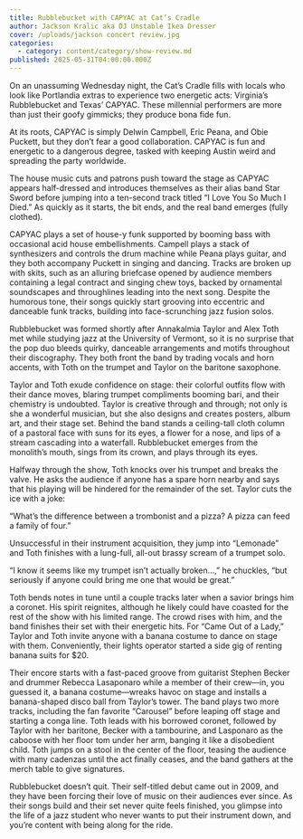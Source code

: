 ```yaml
---
title: Rubblebucket with CAPYAC at Cat’s Cradle
author: Jackson Kralic aka DJ Unstable Ikea Dresser
cover: /uploads/jackson concert review.jpg
categories:
  - category: content/category/show-review.md
published: 2025-05-31T04:00:00.000Z
---
```


On an unassuming Wednesday night, the Cat’s Cradle fills with locals who look like Portlandia extras to experience two energetic acts: Virginia’s Rubblebucket and Texas’ CAPYAC. These millennial performers are more than just their goofy gimmicks; they produce bona fide fun. 

At its roots, CAPYAC is simply Delwin Campbell, Eric Peana, and Obie Puckett, but they don’t fear a good collaboration. CAPYAC is fun and energetic to a dangerous degree, tasked with keeping Austin weird and spreading the party worldwide. 

The house music cuts and patrons push toward the stage as CAPYAC appears half-dressed and introduces themselves as their alias band Star Sword before jumping into a ten-second track titled “I Love You So Much I Died.” As quickly as it starts, the bit ends, and the real band emerges (fully clothed).  

CAPYAC plays a set of house-y funk supported by booming bass with occasional acid house embellishments. Campell plays a stack of synthesizers and controls the drum machine while Peana plays guitar, and they both accompany Puckett in singing and dancing. Tracks are broken up with skits, such as an alluring briefcase opened by audience members containing a legal contract and singing chew toys, backed by ornamental soundscapes and throughlines leading into the next song. Despite the humorous tone, their songs quickly start grooving into eccentric and danceable funk tracks, building into face-scrunching jazz fusion solos. 

Rubblebucket was formed shortly after Annakalmia Taylor and Alex Toth met while studying jazz at the University of Vermont, so it is no surprise that the pop duo bleeds quirky, danceable arrangements and motifs throughout their discography. They both front the band by trading vocals and horn accents, with Toth on the trumpet and Taylor on the baritone saxophone.  

Taylor and Toth exude confidence on stage: their colorful outfits flow with their dance moves, blaring trumpet compliments booming bari, and their chemistry is undoubted. Taylor is creative through and through; not only is she a wonderful musician, but she also designs and creates posters, album art, and their stage set. Behind the band stands a ceiling-tall cloth column of a pastoral face with suns for its eyes, a flower for a nose, and lips of a stream cascading into a waterfall. Rubblebucket emerges from the monolith’s mouth, sings from its crown, and plays through its eyes.  

Halfway through the show, Toth knocks over his trumpet and breaks the valve. He asks the audience if anyone has a spare horn nearby and says that his playing will be hindered for the remainder of the set. Taylor cuts the ice with a joke:  

“What’s the difference between a trombonist and a pizza? A pizza can feed a family of four.” 

Unsuccessful in their instrument acquisition, they jump into “Lemonade” and Toth finishes with a lung-full, all-out brassy scream of a trumpet solo. 

“I know it seems like my trumpet isn’t actually broken…,” he chuckles, “but seriously if anyone could bring me one that would be great.” 

Toth bends notes in tune until a couple tracks later when a savior brings him a coronet. His spirit reignites, although he likely could have coasted for the rest of the show with his limited range. The crowd rises with him, and the band finishes their set with their energetic hits. For “Came Out of a Lady,” Taylor and Toth invite anyone with a banana costume to dance on stage with them. Conveniently, their lights operator started a side gig of renting banana suits for $20.  

Their encore starts with a fast-paced groove from guitarist Stephen Becker and drummer Rebecca Lasaponaro while a member of their crew—in, you guessed it, a banana costume—wreaks havoc on stage and installs a banana-shaped disco ball from Taylor’s tower. The band plays two more tracks, including the fan favorite “Carousel” before leaping off stage and starting a conga line. Toth leads with his borrowed coronet, followed by Taylor with her baritone, Becker with a tambourine, and Lasponaro as the caboose with her floor tom under her arm, banging it like a disobedient child. Toth jumps on a stool in the center of the floor, teasing the audience with many cadenzas until the act finally ceases, and the band gathers at the merch table to give signatures.  

Rubblebucket doesn’t quit. Their self-titled debut came out in 2009, and they have been forcing their love of music on their audiences ever since. As their songs build and their set never quite feels finished, you glimpse into the life of a jazz student who never wants to put their instrument down, and you’re content with being along for the ride. 
